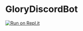 # GloryDiscordBot
[![Run on Repl.it](https://repl.it/badge/github/bw55555/GloryDiscordBot)](https://repl.it/github/bw55555/GloryDiscordBot)